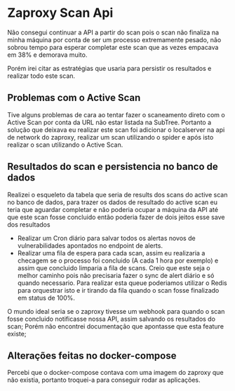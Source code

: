 # Zaproxy Scan Api

Não consegui continuar a API a partir do scan pois o scan não finaliza na minha máquina por conta de ser um processo extremamente pesado, não sobrou tempo para esperar completar este scan que as vezes empacava em 38% e demorava muito.

Porém irei citar as estratégias que usaria para persistir os resultados e realizar todo este scan.

## Problemas com o Active Scan

Tive alguns problemas de cara ao tentar fazer o scaneamento direto com o Active Scan por conta da URL não estar listada na SubTree. Portanto a solução que deixava eu realizar este scan foi adicionar o localserver na api de network do zaproxy, realizar um scan utilizando o spider e após isto realizar o scan utilizando o Active Scan.

## Resultados do scan e persistencia no banco de dados

Realizei o esqueleto da tabela que seria de results dos scans do active scan no banco de dados, para trazer os dados de resultado do active scan eu teria que aguardar completar e não poderia ocupar a máquina da API até que este scan fosse concluido então poderia fazer de dois jeitos esse save dos resultados 

- Realizar um Cron diário para salvar todos os alertas novos de vulnerabilidades apontados no endpoint de alerts.
- Realizar uma fila de espera para cada scan, assim eu realizaria a checagem se o processo foi concluido (A cada 1 hora por exemplo) e assim que concluido limparia a fila de scans. Creio que este seja o melhor caminho pois não precisaria fazer o sync de alert diário e só quando necessario. Para realizar esta queue poderiamos utilizar o Redis para orquestrar isto e ir tirando da fila quando o scan fosse finalizado em status de 100%.

O mundo ideal seria se o zaproxy tivesse um webhook para quando o scan fosse concluido notificasse nossa API, assim salvando os resultados do scan; Porém não encontrei documentação que apontasse que esta feature existe;

## Alterações feitas no docker-compose

Percebi que o docker-compose contava com uma imagem do zaproxy que não existia, portanto troquei-a para conseguir rodar as aplicações.
